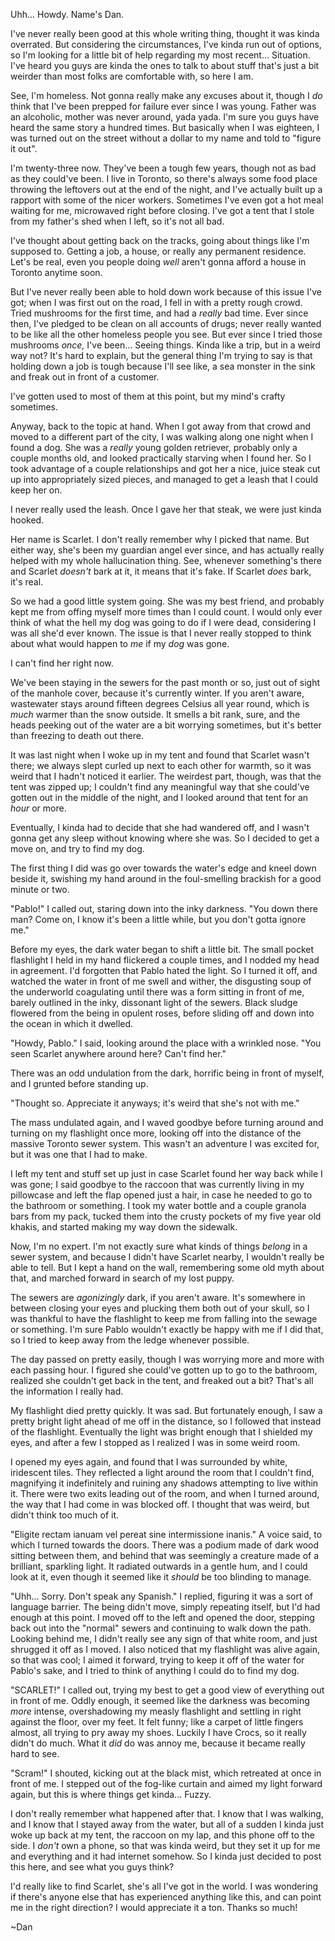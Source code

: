 Uhh... Howdy. Name's Dan.

I've never really been good at this whole writing thing, thought it was kinda overrated. But considering the circumstances, I've kinda run out of options, so I'm looking for a little bit of help regarding my most recent... Situation. I've heard you guys are kinda the ones to talk to about stuff that's just a bit weirder than most folks are comfortable with, so here I am. 

See, I'm homeless. Not gonna really make any excuses about it, though I *do* think that I've been prepped for failure ever since I was young. Father was an alcoholic, mother was never around, yada yada. I'm sure you guys have heard the same story a hundred times. But basically when I was eighteen, I was turned out on the street without a dollar to my name and told to "figure it out".

I'm twenty-three now. They've been a tough few years, though not as bad as they could've been. I live in Toronto, so there's always some food place throwing the leftovers out at the end of the night, and I've actually built up a rapport with some of the nicer workers. Sometimes I've even got a hot meal waiting for me, microwaved right before closing. I've got a tent that I stole from my father's shed when I left, so it's not all bad. 

I've thought about getting back on the tracks, going about things like I'm supposed to. Getting a job, a house, or really any permanent residence. Let's be real, even you people doing *well* aren't gonna afford a house in Toronto anytime soon. 

But I've never really been able to hold down work because of this issue I've got; when I was first out on the road, I fell in with a pretty rough crowd. Tried mushrooms for the first time, and had a *really* bad time. Ever since then, I've pledged to be clean on all accounts of drugs; never really wanted to be like all the other homeless people you see. But ever since I tried those mushrooms *once,* I've been... Seeing things. Kinda like a trip, but in a weird way not? It's hard to explain, but the general thing I'm trying to say is that holding down a job is tough because I'll see like, a sea monster in the sink and freak out in front of a customer. 

I've gotten used to most of them at this point, but my mind's crafty sometimes. 

Anyway, back to the topic at hand. When I got away from that crowd and moved to a different part of the city, I was walking along one night when I found a dog. She was a *really* young golden retriever, probably only a couple months old, and looked practically starving when I found her. So I took advantage of a couple relationships and got her a nice, juice steak cut up into appropriately sized pieces, and managed to get a leash that I could keep her on. 

I never really used the leash. Once I gave her that steak, we were just kinda hooked. 

Her name is Scarlet. I don't really remember why I picked that name. But either way, she's been my guardian angel ever since, and has actually really helped with my whole hallucination thing. See, whenever something's there and Scarlet *doesn't* bark at it, it means that it's fake. If Scarlet *does* bark, it's real.

So we had a good little system going. She was my best friend, and probably kept me from offing myself more times than I could count. I would only ever think of what the hell my dog was going to do if I were dead, considering I was all she'd ever known. The issue is that I never really stopped to think about what would happen to *me* if my *dog* was gone. 

I can't find her right now. 

We've been staying in the sewers for the past month or so, just out of sight of the manhole cover, because it's currently winter. If you aren't aware, wastewater stays around fifteen degrees Celsius all year round, which is *much* warmer than the snow outside. It smells a bit rank, sure, and the heads peeking out of the water are a bit worrying sometimes, but it's better than freezing to death out there. 

It was last night when I woke up in my tent and found that Scarlet wasn't there; we always slept curled up next to each other for warmth, so it was weird that I hadn't noticed it earlier. The weirdest part, though, was that the tent was zipped up; I couldn't find any meaningful way that she could've gotten out in the middle of the night, and I looked around that tent for an *hour* or more. 

Eventually, I kinda had to decide that she had wandered off, and I wasn't gonna get any sleep without knowing where she was. So I decided to get a move on, and try to find my dog. 

The first thing I did was go over towards the water's edge and kneel down beside it, swishing my hand around in the foul-smelling brackish for a good minute or two. 

"Pablo!" I called out, staring down into the inky darkness. "You down there man? Come on, I know it's been a little while, but you don't gotta ignore me."

Before my eyes, the dark water began to shift a little bit. The small pocket flashlight I held in my hand flickered a couple times, and I nodded my head in agreement. I'd forgotten that Pablo hated the light. So I turned it off, and watched the water in front of me swell and wither, the disgusting soup of the underworld coagulating until there was a form sitting in front of me, barely outlined in the inky, dissonant light of the sewers. Black sludge flowered from the being in opulent roses, before sliding off and down into the ocean in which it dwelled. 

"Howdy, Pablo." I said, looking around the place with a wrinkled nose. "You seen Scarlet anywhere around here? Can't find her." 

There was an odd undulation from the dark, horrific being in front of myself, and I grunted before standing up. 

"Thought so. Appreciate it anyways; it's weird that she's not with me."

The mass undulated again, and I waved goodbye before turning around and turning on my flashlight once more, looking off into the distance of the massive Toronto sewer system. This wasn't an adventure I was excited for, but it was one that I had to make. 

I left my tent and stuff set up just in case Scarlet found her way back while I was gone; I said goodbye to the raccoon that was currently living in my pillowcase and left the flap opened just a hair, in case he needed to go to the bathroom or something. I took my water bottle and a couple granola bars from my pack, tucked them into the crusty pockets of my five year old khakis, and started making my way down the sidewalk. 

Now, I'm no expert. I'm not exactly sure what kinds of things *belong* in a sewer system, and because I didn't have Scarlet nearby, I wouldn't really be able to tell. But I kept a hand on the wall, remembering some old myth about that, and marched forward in search of my lost puppy.

The sewers are *agonizingly* dark, if you aren't aware. It's somewhere in between closing your eyes and plucking them both out of your skull, so I was thankful to have the flashlight to keep me from falling into the sewage or something. I'm sure Pablo wouldn't exactly be happy with me if I did that, so I tried to keep away from the ledge whenever possible. 

The day passed on pretty easily, though I was worrying more and more with each passing hour. I figured she could've gotten up to go to the bathroom, realized she couldn't get back in the tent, and freaked out a bit? That's all the information I really had. 

My flashlight died pretty quickly. It was sad. But fortunately enough, I saw a pretty bright light ahead of me off in the distance, so I followed that instead of the flashlight. Eventually the light was bright enough that I shielded my eyes, and after a few I stopped as I realized I was in some weird room. 

I opened my eyes again, and found that I was surrounded by white, iridescent tiles. They reflected a light around the room that I couldn't find, magnifying it indefinitely and ruining any shadows attempting to live within it. There were two exits leading out of the room, and when I turned around, the way that I had come in was blocked off. I thought that was weird, but didn't think too much of it. 

"Eligite rectam ianuam vel pereat sine intermissione inanis." A voice said, to which I turned towards the doors. There was a podium made of dark wood sitting between them, and behind that was seemingly a creature made of a brilliant, sparkling light. It radiated outwards in a gentle hum, and I could look at it, even though it seemed like it *should* be too blinding to manage.

"Uhh... Sorry. Don't speak any Spanish." I replied, figuring it was a sort of language barrier. The being didn't move, simply repeating itself, but I'd had enough at this point. I moved off to the left and opened the door, stepping back out into the "normal" sewers and continuing to walk down the path. Looking behind me, I didn't really see any sign of that white room, and just shrugged it off as I moved. I also noticed that my flashlight was alive again, so that was cool; I aimed it forward, trying to keep it off of the water for Pablo's sake, and I tried to think of anything I could do to find my dog. 

"SCARLET!" I called out, trying my best to get a good view of everything out in front of me. Oddly enough, it seemed like the darkness was becoming *more* intense, overshadowing my measly flashlight and settling in right against the floor, over my feet. It felt funny; like a carpet of little fingers almost, all trying to pry away my shoes. Luckily I have Crocs, so it really didn't do much. What it *did* do was annoy me, because it became really hard to see. 

"Scram!" I shouted, kicking out at the black mist, which retreated at once in front of me. I stepped out of the fog-like curtain and aimed my light forward again, but this is where things get kinda... Fuzzy. 

I don't really remember what happened after that. I know that I was walking, and I know that I stayed away from the water, but all of a sudden I kinda just woke up back at my tent, the raccoon on my lap, and this phone off to the side. I *don't* own a phone, so that was kinda weird, but they set it up for me and everything and it had internet somehow. So I kinda just decided to post this here, and see what you guys think?

I'd really like to find Scarlet, she's all I've got in the world. I was wondering if there's anyone else that has experienced anything like this, and can point me in the right direction? I would appreciate it a ton. Thanks so much!

\~Dan